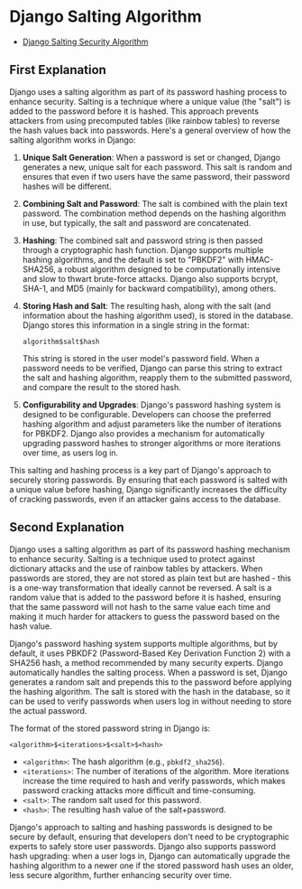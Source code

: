 # Django Salting Algorithm

- [Django Salting Security Algorithm](https://chat.openai.com/share/ae1f0fa2-24c9-4dc1-9c15-3f7bd56c1398)

## First Explanation

Django uses a salting algorithm as part of its password hashing process to enhance security. Salting is a technique where a unique value (the "salt") is added to the password before it is hashed. This approach prevents attackers from using precomputed tables (like rainbow tables) to reverse the hash values back into passwords. Here's a general overview of how the salting algorithm works in Django:

1. **Unique Salt Generation**: When a password is set or changed, Django generates a new, unique salt for each password. This salt is random and ensures that even if two users have the same password, their password hashes will be different.

2. **Combining Salt and Password**: The salt is combined with the plain text password. The combination method depends on the hashing algorithm in use, but typically, the salt and password are concatenated.

3. **Hashing**: The combined salt and password string is then passed through a cryptographic hash function. Django supports multiple hashing algorithms, and the default is set to "PBKDF2" with HMAC-SHA256, a robust algorithm designed to be computationally intensive and slow to thwart brute-force attacks. Django also supports bcrypt, SHA-1, and MD5 (mainly for backward compatibility), among others.

4. **Storing Hash and Salt**: The resulting hash, along with the salt (and information about the hashing algorithm used), is stored in the database. Django stores this information in a single string in the format:
   ```
   algorithm$salt$hash
   ```
   This string is stored in the user model's password field. When a password needs to be verified, Django can parse this string to extract the salt and hashing algorithm, reapply them to the submitted password, and compare the result to the stored hash.

5. **Configurability and Upgrades**: Django's password hashing system is designed to be configurable. Developers can choose the preferred hashing algorithm and adjust parameters like the number of iterations for PBKDF2. Django also provides a mechanism for automatically upgrading password hashes to stronger algorithms or more iterations over time, as users log in.

This salting and hashing process is a key part of Django's approach to securely storing passwords. By ensuring that each password is salted with a unique value before hashing, Django significantly increases the difficulty of cracking passwords, even if an attacker gains access to the database.

## Second Explanation

Django uses a salting algorithm as part of its password hashing mechanism to enhance security. Salting is a technique used to protect against dictionary attacks and the use of rainbow tables by attackers. When passwords are stored, they are not stored as plain text but are hashed - this is a one-way transformation that ideally cannot be reversed. A salt is a random value that is added to the password before it is hashed, ensuring that the same password will not hash to the same value each time and making it much harder for attackers to guess the password based on the hash value.

Django's password hashing system supports multiple algorithms, but by default, it uses PBKDF2 (Password-Based Key Derivation Function 2) with a SHA256 hash, a method recommended by many security experts. Django automatically handles the salting process. When a password is set, Django generates a random salt and prepends this to the password before applying the hashing algorithm. The salt is stored with the hash in the database, so it can be used to verify passwords when users log in without needing to store the actual password.

The format of the stored password string in Django is:

```
<algorithm>$<iterations>$<salt>$<hash>
```

- `<algorithm>`: The hash algorithm (e.g., `pbkdf2_sha256`).
- `<iterations>`: The number of iterations of the algorithm. More iterations increase the time required to hash and verify passwords, which makes password cracking attacks more difficult and time-consuming.
- `<salt>`: The random salt used for this password.
- `<hash>`: The resulting hash value of the salt+password.

Django's approach to salting and hashing passwords is designed to be secure by default, ensuring that developers don't need to be cryptographic experts to safely store user passwords. Django also supports password hash upgrading: when a user logs in, Django can automatically upgrade the hashing algorithm to a newer one if the stored password hash uses an older, less secure algorithm, further enhancing security over time.
